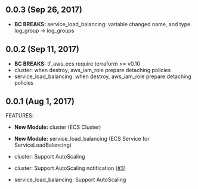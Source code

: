 ## 0.0.3 (Sep 26, 2017)

* **BC BREAKS:** service_load_balancing: variable changed name, and type. log_group -> log_groups

## 0.0.2 (Sep 11, 2017)

* **BC BREAKS:** tf_aws_ecs require terraform >= v0.10
* cluster: when destroy, aws_iam_role prepare detaching policies
* service_load_balancing: when destroy, aws_iam_role prepare detaching policies

## 0.0.1 (Aug 1, 2017)

FEATURES:

* **New Module:** cluster (ECS Cluster)
* **New Module:** service_load_balancing (ECS Service for ServiceLoadBalancing)

* cluster: Support AutoScaling
* cluster: Support AutoScaling notification ([#3](https://github.com/voyagegroup/tf_aws_ecs/pull/3))
* service_load_balancing: Support AutoScaling
